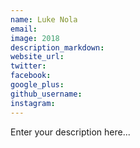 ```yaml
---
name: Luke Nola
email:
image: 2018
description_markdown:
website_url:
twitter:
facebook:
google_plus:
github_username:
instagram:
---
```


Enter your description here...
